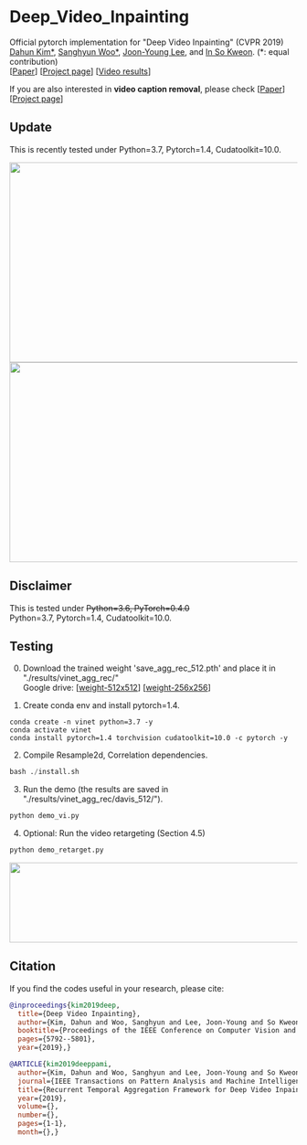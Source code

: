 # Deep_Video_Inpainting
Official pytorch implementation for "Deep Video Inpainting" (CVPR 2019)  
[Dahun Kim*](https://mcahny.github.io/), [Sanghyun Woo*](https://sites.google.com/view/sanghyunwoo/), [Joon-Young Lee](https://joonyoung-cv.github.io/), and [In So Kweon](https://rcv.kaist.ac.kr). (*: equal contribution)  
[[Paper](https://arxiv.org/abs/1905.01639)] [[Project page](https://sites.google.com/view/deepvinet/)] [[Video results](https://youtu.be/RtThGNTvkjY)]  

If you are also interested in **video caption removal**, please check [[Paper](https://arxiv.org/abs/1905.02949)] [[Project page](https://sites.google.com/view/bvdnet/)] 

## Update
This is recently tested under Python=3.7, Pytorch=1.4, Cudatoolkit=10.0.

<img src="./image/swing4.jpg" width="700" height="350"> 
<img src="./image/roller4.jpg" width="700" height="350"> 

## Disclaimer
This is tested under 
<s>Python=3.6, PyTorch=0.4.0</s>  
Python=3.7, Pytorch=1.4, Cudatoolkit=10.0.

## Testing
0. Download the trained weight 'save_agg_rec_512.pth' and place it in "./results/vinet_agg_rec/"  
Google drive: [[weight-512x512](https://drive.google.com/file/d/1KAi9oQVBaJU9ytr7dYr2WwEcO5NLiJvo/view?usp=sharing)] [[weight-256x256](https://drive.google.com/file/d/1UCDZVJbymiHUcD2GfLq9-NU65MW6rSY4/view?usp=sharing)]   

1. Create conda env and install pytorch=1.4.
```
conda create -n vinet python=3.7 -y
conda activate vinet
conda install pytorch=1.4 torchvision cudatoolkit=10.0 -c pytorch -y
```

2. Compile Resample2d, Correlation dependencies.  
```python
bash ./install.sh
```

3. Run the demo (the results are saved in "./results/vinet_agg_rec/davis_512/").  
```python
python demo_vi.py
```

4. Optional: Run the video retargeting (Section 4.5)
```python
python demo_retarget.py
```
<img src="./image/bmx-trees.png" width="700" height="140"> 


## Citation
If you find the codes useful in your research, please cite:  
```bibtex
@inproceedings{kim2019deep,
  title={Deep Video Inpainting},
  author={Kim, Dahun and Woo, Sanghyun and Lee, Joon-Young and So Kweon, In},
  booktitle={Proceedings of the IEEE Conference on Computer Vision and Pattern Recognition},
  pages={5792--5801},
  year={2019},}
```
```bibtex
@ARTICLE{kim2019deeppami,
  author={Kim, Dahun and Woo, Sanghyun and Lee, Joon-Young and So Kweon, In},
  journal={IEEE Transactions on Pattern Analysis and Machine Intelligence},
  title={Recurrent Temporal Aggregation Framework for Deep Video Inpainting},
  year={2019},
  volume={},
  number={},
  pages={1-1},
  month={},}

```


